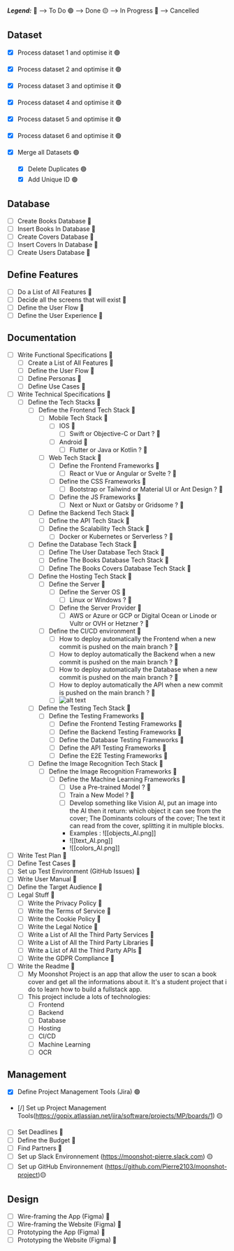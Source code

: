 ***Legend:***
🔵 --> To Do
🟢 --> Done
🟡 --> In Progress
🔴 --> Cancelled

## Dataset
- [x] Process dataset 1 and optimise it 🟢
- [x] Process dataset 2 and optimise it 🟢
- [x] Process dataset 3 and optimise it 🟢
- [x] Process dataset 4 and optimise it 🟢
- [x] Process dataset 5 and optimise it 🟢
- [x] Process dataset 6 and optimise it 🟢

- [x] Merge all Datasets 🟢
	- [x] Delete Duplicates 🟢
	- [x] Add Unique ID 🟢

## Database

- [ ] Create Books Database 🔵
- [ ] Insert Books In Database 🔵
- [ ] Create Covers Database 🔵
- [ ] Insert Covers In Database 🔵
- [ ] Create Users Database 🔵

## Define Features

- [ ] Do a List of All Features 🔵
- [ ] Decide all the screens that will exist 🔵
- [ ] Define the User Flow 🔵
- [ ] Define the User Experience 🔵

## Documentation

- [ ] Write Functional Specifications 🔵
    - [ ] Create a List of All Features 🔵
    - [ ] Define the User Flow 🔵
    - [ ] Define Personas 🔵
    - [ ] Define Use Cases 🔵
- [ ] Write Technical Specifications 🔵
    - [ ] Define the Tech Stacks 🔵
        - [ ] Define the Frontend Tech Stack 🔵
            - [ ] Mobile Tech Stack 🔵
                - [ ] IOS 🔵
                    - [ ] Swift or Objective-C or Dart ? 🔵
                - [ ] Android 🔵
                    - [ ] Flutter or Java or Kotlin ? 🔵
            - [ ] Web Tech Stack 🔵
                - [ ] Define the Frontend Frameworks 🔵
                    - [ ] React or Vue or Angular or Svelte ? 🔵
                - [ ] Define the CSS Frameworks 🔵
                    - [ ] Bootstrap or Tailwind or Material UI or Ant Design ? 🔵
                - [ ] Define the JS Frameworks 🔵
                    - [ ] Next or Nuxt or Gatsby or Gridsome ? 🔵
	    - [ ] Define the Backend Tech Stack 🔵
		    - [ ] Define the API Tech Stack 🔵
		    - [ ] Define the Scalability Tech Stack 🔵
    		    - [ ] Docker or Kubernetes or Serverless ? 🔵
        - [ ] Define the Database Tech Stack 🔵
            - [ ] Define The User Database Tech Stack 🔵
            - [ ] Define The Books Database Tech Stack 🔵
            - [ ] Define The Books Covers Database Tech Stack 🔵
        - [ ] Define the Hosting Tech Stack 🔵
            - [ ] Define the Server 🔵
                - [ ] Define the Server OS 🔵
					- [ ] Linux or Windows ? 🔵
    			- [ ] Define the Server Provider 🔵
        			- [ ] AWS or Azure or GCP or Digital Ocean or Linode or Vultr or OVH or Hetzner ? 🔵
            - [ ] Define the CI/CD environment 🔵
				- [ ] How to deploy automatically the Frontend when a new commit is pushed on the main branch ? 🔵
				- [ ] How to deploy automatically the Backend when a new commit is pushed on the main branch ? 🔵
				- [ ] How to deploy automatically the Database when a new commit is pushed on the main branch ? 🔵
				- [ ] How to deploy automatically the API when a new commit is pushed on the main branch ? 🔵
				- [ ] ![alt text](cicd.png)
        - [ ] Define the Testing Tech Stack 🔵
			- [ ] Define the Testing Frameworks 🔵
				- [ ] Define the Frontend Testing Frameworks 🔵
				- [ ] Define the Backend Testing Frameworks 🔵
				- [ ] Define the Database Testing Frameworks 🔵
				- [ ] Define the API Testing Frameworks 🔵
				- [ ] Define the E2E Testing Frameworks 🔵
		- [ ] Define the Image Recognition Tech Stack 🔵
			- [ ] Define the Image Recognition Frameworks 🔵
    			- [ ] Define the Machine Learning Frameworks 🔵
        			- [ ] Use a Pre-trained Model ? 🔵
					- [ ] Train a New Model ? 🔵
					- [ ] Develop something like Vision AI, put an image into the AI then it return: which object it can see from the cover; The Dominants colours of the cover; The text it can read from the cover, splitting it in multiple blocks.
					- Examples : ![[objects_AI.png]]
					- ![[text_AI.png]]
					- ![[colors_AI.png]]
- [ ] Write Test Plan 🔵
- [ ] Define Test Cases 🔵
- [ ] Set up Test Environment (GitHub Issues) 🔵
- [ ] Write User Manual 🔵
- [ ] Define the Target Audience 🔵
- [ ] Legal Stuff 🔵
    - [ ] Write the Privacy Policy 🔵
    - [ ] Write the Terms of Service 🔵
    - [ ] Write the Cookie Policy 🔵
    - [ ] Write the Legal Notice 🔵
    - [ ] Write a List of All the Third Party Services 🔵
    - [ ] Write a List of All the Third Party Libraries 🔵
    - [ ] Write a List of All the Third Party APIs 🔵
    - [ ] Write the GDPR Compliance 🔵
- [ ] Write the Readme 🔵
    - [ ] My Moonshot Project is an app that allow the user to scan a book cover and get all the informations about it. It's a student project that i do to learn how to build a fullstack app. 
    - [ ] This project include a lots of technologies:
        - [ ] Frontend 
        - [ ] Backend
        - [ ] Database
        - [ ] Hosting
        - [ ] CI/CD
        - [ ] Machine Learning
        - [ ] OCR

## Management

- [x] Define Project Management Tools (Jira) 🟢
- [/] Set up Project Management Tools(https://gopix.atlassian.net/jira/software/projects/MP/boards/1) 🟡
- [ ] Set Deadlines 🔵
- [ ] Define the Budget 🔵
- [ ] Find Partners 🔵
- [ ] Set up Slack Environnement (https://moonshot-pierre.slack.com) 🟡
- [ ] Set up GitHub Environnement (https://github.com/Pierre2103/moonshot-project)🟡

## Design

- [ ] Wire-framing the App (Figma) 🔵
- [ ] Wire-framing the Website (Figma) 🔵
- [ ] Prototyping the App (Figma) 🔵
- [ ] Prototyping the Website (Figma) 🔵